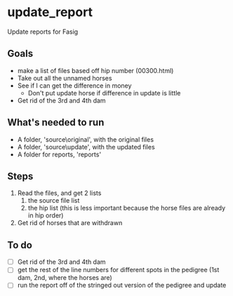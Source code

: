 # update_report

Update reports for Fasig

## Goals

- make a list of files based off hip number (00300.html)
- Take out all the unnamed horses
- See if I can get the difference in money
  - Don't put update horse if difference in update is little
- Get rid of the 3rd and 4th dam

## What's needed to run

- A folder, 'source\original', with the original files
- A folder, 'source\update', with the updated files
- A folder for reports, 'reports'

## Steps

1. Read the files, and get 2 lists
   1. the source file list
   2. the hip list (this is less important because the horse files are already in hip order)
2. Get rid of horses that are withdrawn

## To do

- [ ] Get rid of the 3rd and 4th dam
- [ ] get the rest of the line numbers for different spots in the pedigree (1st dam, 2nd, where the horses are)
- [ ] run the report off of the stringed out version of the pedigree and update
